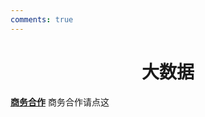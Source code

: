 ```yaml
---
comments: true
---
```


# <center>大数据</center>  

**[商务合作]([text](https://sdnuroboticsailab.github.io/commercial/commercial/))** 商务合作请点这
